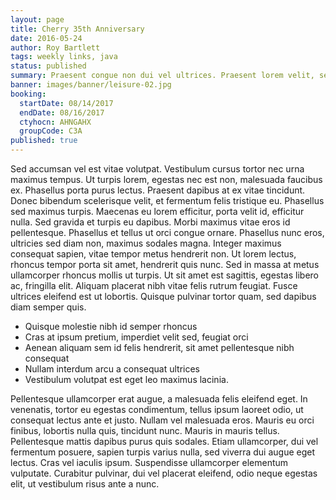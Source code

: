 ```yaml
---
layout: page
title: Cherry 35th Anniversary
date: 2016-05-24
author: Roy Bartlett
tags: weekly links, java
status: published
summary: Praesent congue non dui vel ultrices. Praesent lorem velit, semper.
banner: images/banner/leisure-02.jpg
booking:
  startDate: 08/14/2017
  endDate: 08/16/2017
  ctyhocn: AHNGAHX
  groupCode: C3A
published: true
---
```

Sed accumsan vel est vitae volutpat. Vestibulum cursus tortor nec urna maximus tempus. Ut turpis lorem, egestas nec est non, malesuada faucibus ex. Phasellus porta purus lectus. Praesent dapibus at ex vitae tincidunt. Donec bibendum scelerisque velit, et fermentum felis tristique eu. Phasellus sed maximus turpis. Maecenas eu lorem efficitur, porta velit id, efficitur nulla.
Sed gravida et turpis eu dapibus. Morbi maximus vitae eros id pellentesque. Phasellus et tellus ut orci congue ornare. Phasellus nunc eros, ultricies sed diam non, maximus sodales magna. Integer maximus consequat sapien, vitae tempor metus hendrerit non. Ut lorem lectus, rhoncus tempor porta sit amet, hendrerit quis nunc. Sed in massa at metus ullamcorper rhoncus mollis ut turpis. Ut sit amet est sagittis, egestas libero ac, fringilla elit. Aliquam placerat nibh vitae felis rutrum feugiat. Fusce ultrices eleifend est ut lobortis. Quisque pulvinar tortor quam, sed dapibus diam semper quis.

* Quisque molestie nibh id semper rhoncus
* Cras at ipsum pretium, imperdiet velit sed, feugiat orci
* Aenean aliquam sem id felis hendrerit, sit amet pellentesque nibh consequat
* Nullam interdum arcu a consequat ultrices
* Vestibulum volutpat est eget leo maximus lacinia.

Pellentesque ullamcorper erat augue, a malesuada felis eleifend eget. In venenatis, tortor eu egestas condimentum, tellus ipsum laoreet odio, ut consequat lectus ante et justo. Nullam vel malesuada eros. Mauris eu orci finibus, lobortis nulla quis, tincidunt nunc. Mauris in mauris tellus. Pellentesque mattis dapibus purus quis sodales. Etiam ullamcorper, dui vel fermentum posuere, sapien turpis varius nulla, sed viverra dui augue eget lectus. Cras vel iaculis ipsum. Suspendisse ullamcorper elementum vulputate. Curabitur pulvinar, dui vel placerat eleifend, odio neque egestas elit, ut vestibulum risus ante a nunc.
